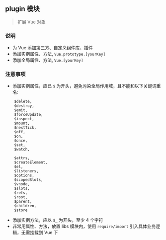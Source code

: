 ## plugin 模块
> 扩展 Vue 对象

### 说明
- 为 Vue 添加第三方、自定义组件库、插件
- 添加实例属性、方法, `Vue.prototype.[yourKey]`
- 添加全局属性、方法,  `Vue.[yourKey]`

### 注意事项
- 添加实例属性，应已 `$` 为开头，避免污染全局作用域，且不能和以下关键词重名:
```$xslt
    $delete, 
    $destroy, 
    $emit, 
    $forceUpdate, 
    $inspect, 
    $mount,
    $nextTick,
    $off,
    $on,
    $once,
    $set,
    $watch,
    
    $attrs,
    $createElement,
    $el,
    $listeners,
    $options,
    $scopedSlots,
    $vnode,
    $slots,
    $refs,
    $root,
    $parent,
    $children,
    $store
``` 
- 添加实例方法，应以 `$_` 为开头，至少 4 个字符
- 非常用属性、方法，放置 libs 模块内，使用 `require/import` 引入具体业务逻辑，无需挂载到 Vue 下 

